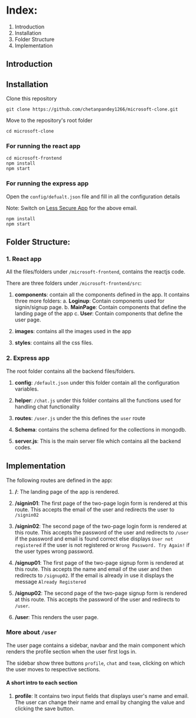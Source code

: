 # Index:

1. Introduction
2. Installation
3. Folder Structure
4. Implementation

## Introduction

## Installation

Clone this repository

```shell
git clone https://github.com/chetanpandey1266/microsoft-clone.git
```

Move to the repository's root folder

```shell
cd microsoft-clone
```

### For running the react app

```shell
cd microsoft-frontend
npm install
npm start
```

### For running the express app

Open the `config/defualt.json` file and fill in all the configuration details

Note: Switch on [Less Secure App](https://accounts.google.com/signin/v2/challenge/pwd?continue=https%3A%2F%2Fmyaccount.google.com%2Flesssecureapps&service=accountsettings&osid=1&rart=ANgoxcdbq_k-DdEfD8NowR_H2bUXewvuFAFrbZQUj4FzcLbco89A9pfFUk0Hq0qJqSxCxKxFhodvlg2a-PbEbGOYtS-fNe8WYw&TL=AM3QAYZUHLr8-GRHwbAzraWjtYwa7Yk2xGUDGE-hB_RDq4UWvFPgc9LoOKrByFWZ&flowName=GlifWebSignIn&cid=1&flowEntry=ServiceLogin) for the above email.

```shell
npm install
npm start
```

## Folder Structure:

### 1. React app

All the files/folders under `/microsoft-frontend`, contains the reactjs code.

There are three folders under `/microsoft-frontend/src`:

1. **components**: contain all the components defined in the app. It contains three more folders:
   a. **Loginup**: Contain components used for signin/signup page.
   b. **MainPage**: Contain components that define the landing page of the app
   c. **User**: Contain components that define the user page.

2. **images**: contains all the images used in the app

3. **styles**: contains all the css files.

### 2. Express app

The root folder contains all the backend files/folders.

1. **config**: `/default.json` under this folder contain all the configuration variables.

2. **helper**: `/chat.js` under this folder contains all the functions used for handling chat functionality

3. **routes**: `/user.js` under the this defines the `user` route

4. **Schema**: contains the schema defined for the collections in mongodb.

5. **server.js**: This is the main server file which contains all the backend codes.

## Implementation

The following routes are defined in the app:

1. **/**: The landing page of the app is rendered.

2. **/signin01**: The first page of the two-page login form is rendered at this route. This accepts the email of the user and redirects the user to `/signin02`

3. **/signin02**: The second page of the two-page login form is rendered at this route. This accepts the password of the user and redirects to `/user` if the password and email is found correct else displays `User not registered` if the user is not registered or `Wrong Password. Try Again!` if the user types wrong password.

4. **/signup01**: The first page of the two-page signup form is rendered at this route. This accepts the name and email of the user and then redirects to `/signup02`. If the email is already in use it displays the message `Already Registered`

5. **/signup02**: The second page of the two-page signup form is rendered at this route. This accepts the password of the user and redirects to `/user`.

6. **/user**: This renders the user page.

### More about `/user`

The user page contains a sidebar, navbar and the main component which renders the profile section when the user first logs in.

The sidebar show three buttons `profile`, `chat` and `team`, clicking on which the user moves to respective sections.

#### A short intro to each section

1. **profile**: It contains two input fields that displays user's name and email. The user can change their name and email by changing the value and clicking the save button.
